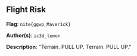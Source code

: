 ## Flight Risk

**Flag**: `nite{ggwp_Maver1ck}`

**Author(s)**: `ic3d_lemon`

**Description**: "Terrain. PULL UP. Terrain. PULL UP."
